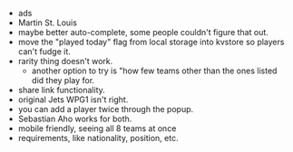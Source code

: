 * ads
* Martin St. Louis
* maybe better auto-complete, some people couldn't figure that out.
* move the "played today" flag from local storage into kvstore so players can't fudge it.
* rarity thing doesn't work.
    * another option to try is "how few teams other than the ones listed did they play for.
* share link functionality.
* original Jets WPG1 isn't right.
* you can add a player twice through the popup.
* Sebastian Aho works for both.
* mobile friendly, seeing all 8 teams at once
* requirements, like nationality, position, etc.